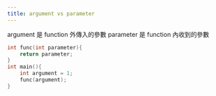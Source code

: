 ```yaml
---
title: argument vs parameter
---
```


argument 是 function 外傳入的參數
parameter 是 function 內收到的參數


``` c
int func(int parameter){
    return parameter;
}
int main(){
    int argument = 1;
    func(argument);
}
```
